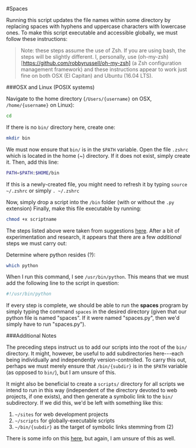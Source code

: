 #Spaces

Running this script updates the file names within some directory by replacing spaces with hyphens and uppercase characters with lowercase ones. To make this script executable and accessible globally, we must follow these instructions:

> Note: these steps assume the use of Zsh. If you are using bash, the steps will be slightly different. I, personally, use (oh-my-zsh)[https://github.com/robbyrussell/oh-my-zsh] (a Zsh configuration management framework) and these instructions appear to work just fine on both OSX (El Capitan) and Ubuntu (16.04 LTS).

###OSX and Linux (POSIX systems)

Navigate to the home directory (`/Users/{username}` on OSX, `/home/{username}` on Linux):

```bash
cd
```

If there is no `bin/` directory here, create one:

```bash
mkdir bin
```

We must now ensure that `bin/` is in the `$PATH` variable. Open the file `.zshrc` which is located in the home (~) directory. If it does not exist, simply create it. Then, add this line:

```bash
PATH=$PATH:$HOME/bin
```

If this is a newly-created file, you might need to refresh it by typing `source ~/.zshrc` or simply `. ~/.zshrc`

Now, simply drop a script into the `/bin` folder (with or without the `.py` extension) Finally, make this file executable by running:

```bash
chmod +x scriptname
```

The steps listed above were taken from suggestions [here](https://shapeshed.com/using-custom-shell-scripts-on-osx-or-linux/). After a bit of experimentation and research, it appears that there are a few *additional* steps we must carry out:

Determine where python resides (?):

```bash
which python
```

When I run this command, I see `/usr/bin/python`. This means that we must add the following line to the script in question:

```bash
#!/usr/bin/python
```

If every step is complete, we should be able to run the **spaces** program by simply typing the command `spaces` in the desired directory (given that our python file is named "spaces". If it were named "spaces.py", then we'd simply have to run "spaces.py").

###Additional Notes

The preceding steps instruct us to add our scripts into the root of the `bin/` directory. It might, however, be useful to add subdirectories here---each being individually and independently version-controlled. To carry this out, perhaps we must merely ensure that `/bin/{subdir}` is in the `$PATH` variable (as opposed to `bin/`), but I am unsure of this.

It might also be beneficial to create a `scripts/` directory for all scripts we intend to run in this way (independent of the directory devoted to web projects, if one exists), and then generate a symbolic link to the `bin/` subdirectory. If we did this, we'd be left with something like this:

1. `~/sites` for web development projects
2. `~/scripts` for globally-executable scripts
3. `~/bin/{subdir}` as the target of symbolic links stemming from (2)

There is some info on this [here](http://apple.stackexchange.com/questions/115646/how-can-i-create-a-symbolic-link-in-terminal), but again, I am unsure of this as well.
